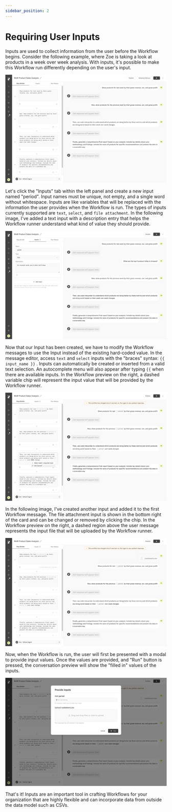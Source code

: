 ```yaml
---
sidebar_position: 2
---
```


# Requiring User Inputs

Inputs are used to collect information from the user before the Workflow begins. Consider the following example, where Zoe is taking a look at products in a week over week analysis. With inputs, it's possible to make this Workflow run differently depending on the user's input.

![pre-inputs](../assets/workflows/pre-inputs.png)

Let's click the "Inputs" tab within the left panel and create a new input named "period". Input names must be unique, not empty, and a single word without whitespace. Inputs are like variables that will be replaced with the information the user provides when the Workflow is run. The types of inputs currently supported are `text`, `select`, and `file attachment`. In the following image, I've added a text input with a description entry that helps the Workflow runner understand what kind of value they should provide.

![inputs-tab](../assets/workflows/inputs-tab.png)

Now that our Input has been created, we have to modify the Workflow messages to use the Input instead of the existing hard-coded value. In the message editor, access `text` and `select` inputs with the "braces" syntax: `{{ input_name }}` . Inputs can automatically be created or inserted from a valid text selection.  An autocomplete menu will also appear after typing `{{` when there are available inputs. In the Workflow preview on the right, a dashed variable chip will represent the input value that will be provided by the Workflow runner.

![input-used](../assets/workflows/inputs-used.png)

In the following image, I've created another input and added it to the first Workflow message. The file attachment input is shown in the bottom right of the card and can be changed or removed by clicking the chip. In the Workflow preview on the right, a dashed region above the user message represents the input file that will be uploaded by the Workflow runner. 

![all-inputs-used](../assets/workflows/all-inputs-used.png)

Now, when the Workflow is run, the user will first be presented with a modal to provide input values. Once the values are provided, and "Run" button is pressed, the conversation preview will show the "filled in" values of the inputs. 

![input-values-modal](../assets/workflows/input-values-modal.png)

That's it! Inputs are an important tool in crafting Workflows for your organization that are highly flexible and can incorporate data from outside the data model such as CSVs. 